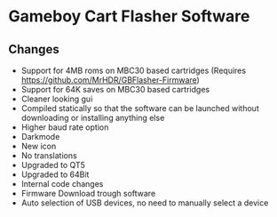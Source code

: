 Gameboy Cart Flasher Software
====================================

Changes
---------------------------------
- Support for 4MB roms on MBC30 based cartridges (Requires https://github.com/MrHDR/GBFlasher-Firmware)
- Support for 64K saves on MBC30 based cartridges
- Cleaner looking gui
- Compiled statically so that the software can be launched without downloading or installing anything else
- Higher baud rate option
- Darkmode
- New icon
- No translations
- Upgraded to QT5
- Upgraded to 64Bit
- Internal code changes
- Firmware Download trough software
- Auto selection of USB devices, no need to manually select a device
